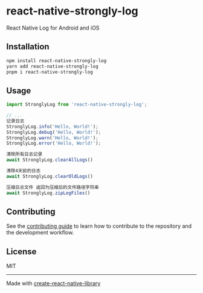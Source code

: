 # react-native-strongly-log

React Native Log for Android and iOS

## Installation

```sh
npm install react-native-strongly-log
yarn add react-native-strongly-log
pnpm i react-native-strongly-log
```

## Usage


```js
import StronglyLog from 'react-native-strongly-log';

// ...
记录日志
StronglyLog.info('Hello, World!');
StronglyLog.debug('Hello, World!');
StronglyLog.warn('Hello, World!');
StronglyLog.error('Hello, World!');

清除所有日志记录
await StronglyLog.clearAllLogs()

清除4天前的日志
await StronglyLog.clearOldLogs()

压缩日志文件 返回为压缩后的文件路径字符串
await StronglyLog.zipLogFiles()
```


## Contributing

See the [contributing guide](CONTRIBUTING.md) to learn how to contribute to the repository and the development workflow.

## License

MIT

---

Made with [create-react-native-library](https://github.com/callstack/react-native-builder-bob)
